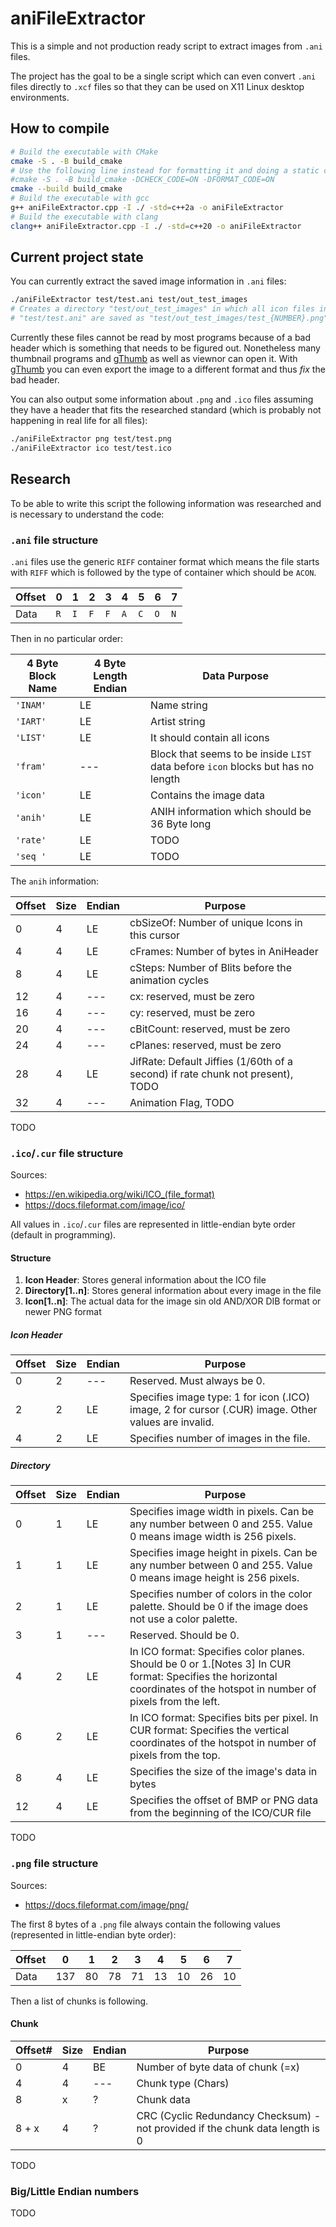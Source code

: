 # aniFileExtractor

This is a simple and not production ready script to extract images from `.ani` files.

The project has the goal to be a single script which can even convert `.ani` files directly to `.xcf` files so that they can be used on X11 Linux desktop environments.

## How to compile

```sh
# Build the executable with CMake
cmake -S . -B build_cmake
# Use the following line instead for formatting it and doing a static code check
#cmake -S . -B build_cmake -DCHECK_CODE=ON -DFORMAT_CODE=ON
cmake --build build_cmake
# Build the executable with gcc
g++ aniFileExtractor.cpp -I ./ -std=c++2a -o aniFileExtractor
# Build the executable with clang
clang++ aniFileExtractor.cpp -I ./ -std=c++20 -o aniFileExtractor
```

## Current project state

You can currently extract the saved image information in `.ani` files:

```sh
./aniFileExtractor test/test.ani test/out_test_images
# Creates a directory "test/out_test_images" in which all icon files in
# "test/test.ani" are saved as "test/out_test_images/test_{NUMBER}.png"
```

Currently these files cannot be read by most programs because of a bad header which is something that needs to be figured out.
Nonetheless many thumbnail programs and [gThumb](https://wiki.gnome.org/Apps/Gthumb) as well as viewnor can open it.
With [gThumb](https://wiki.gnome.org/Apps/Gthumb) you can even export the image to a different format and thus *fix* the bad header.

You can also output some information about `.png` and `.ico` files assuming they have a header that fits the researched standard (which is probably not happening in real life for all files):

```sh
./aniFileExtractor png test/test.png
./aniFileExtractor ico test/test.ico
```

## Research

To be able to write this script the following information was researched and is necessary to understand the code:

### `.ani` file structure

`.ani` files use the generic `RIFF` container format which means the file starts with `RIFF` which is followed by the type of container which should be `ACON`.

| Offset | 0   | 1   | 2   | 3   | 4   | 5   | 6   | 7   |
| ------ | --- | --- | --- | --- | --- | --- | --- | --- |
| Data   | `R` | `I` | `F` | `F` | `A` | `C` | `O` | `N` |

Then in no particular order:

| 4 Byte Block Name  | 4 Byte Length Endian | Data Purpose |
| ------------------ | -------------------- | ------------ |
| `'INAM'`             | LE                   | Name string  |
| `'IART'`             | LE                   | Artist string |
| `'LIST'`             | LE                   | It should contain all icons |
| `'fram'`             | ---                  | Block that seems to be inside `LIST` data before `icon` blocks but has no length |
| `'icon'`             | LE                   | Contains the image data |
| `'anih'`             | LE                   | ANIH information which should be 36 Byte long |
| `'rate'`             | LE                   | TODO |
| `'seq '`             | LE                   | TODO |

The `anih` information:

| Offset  | Size | Endian | Purpose  |
| ------- | ---- | ------ | -------- |
| 0       | 4    | LE     | cbSizeOf: Number of unique Icons in this cursor |
| 4       | 4    | LE     | cFrames: Number of bytes in AniHeader |
| 8       | 4    | LE     | cSteps: Number of Blits before the animation cycles |
| 12      | 4    | ---    | cx: reserved, must be zero |
| 16      | 4    | ---    | cy: reserved, must be zero |
| 20      | 4    | ---    | cBitCount: reserved, must be zero |
| 24      | 4    | ---    | cPlanes: reserved, must be zero |
| 28      | 4    | LE     | JifRate: Default Jiffies (1/60th of a second) if rate chunk not present), TODO |
| 32      | 4    | ---    | Animation Flag, TODO |

TODO

### `.ico`/`.cur` file structure

Sources:

- https://en.wikipedia.org/wiki/ICO_(file_format)
- https://docs.fileformat.com/image/ico/

All values in `.ico`/`.cur` files are represented in little-endian byte order (default in programming).

#### Structure

1. **Icon Header**: Stores general information about the ICO file
2. **Directory[1..n]**: Stores general information about every image in the file
3. **Icon[1..n]**: The actual data for the image sin old AND/XOR DIB format or newer PNG format

##### Icon Header

| Offset  | Size | Endian | Purpose  |
| ------- | ---- | ------ | -------- |
| 0       | 2    | ---    | Reserved. Must always be 0. |
| 2       | 2    | LE     | Specifies image type: 1 for icon (.ICO) image, 2 for cursor (.CUR) image. Other values are invalid. |
| 4       | 2    | LE     | Specifies number of images in the file. |

##### Directory

| Offset  | Size | Endian | Purpose |
| ------- | ---- | ------ | ------- |
| 0       | 1    | LE     | Specifies image width in pixels. Can be any number between 0 and 255. Value 0 means image width is 256 pixels. |
| 1       | 1    | LE     | Specifies image height in pixels. Can be any number between 0 and 255. Value 0 means image height is 256 pixels. |
| 2       | 1    | LE     | Specifies number of colors in the color palette. Should be 0 if the image does not use a color palette. |
| 3       | 1    | ---    | Reserved. Should be 0. |
| 4       | 2    | LE     | In ICO format: Specifies color planes. Should be 0 or 1.[Notes 3] In CUR format: Specifies the horizontal coordinates of the hotspot in number of pixels from the left. |
| 6       | 2    | LE     | In ICO format: Specifies bits per pixel. In CUR format: Specifies the vertical coordinates of the hotspot in number of pixels from the top. |
| 8       | 4    | LE     | Specifies the size of the image's data in bytes |
| 12      | 4    | LE     | Specifies the offset of BMP or PNG data from the beginning of the ICO/CUR file |

TODO

### `.png` file structure

Sources:

- https://docs.fileformat.com/image/png/

The first 8 bytes of a `.png` file always contain the following values (represented in little-endian byte order):

| Offset | 0   | 1  | 2  | 3  | 4  | 5  | 6  | 7  |
| ------ | --- | -- | -- | -- | -- | -- | -- | -- |
| Data   | 137 | 80 | 78 | 71 | 13 | 10 | 26 | 10 |

Then a list of chunks is following.

#### Chunk

| Offset# | Size | Endian | Purpose
| ------- | ---- | ------ | ------- |
| 0       | 4    | BE     | Number of byte data of chunk (=x) |
| 4       | 4    | ---    | Chunk type (Chars) |
| 8       | x    | ?      | Chunk data |
| 8 + x   | 4    | ?      | CRC (Cyclic Redundancy Checksum) - not provided if the chunk data length is 0 |

TODO

### Big/Little Endian numbers

TODO
